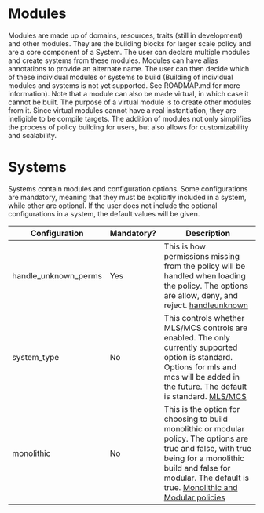 # Modules
Modules are made up of domains, resources, traits (still in development) and
other modules. They are the building blocks for larger scale policy and are a
core component of a System. The user can declare multiple modules and create
systems from these modules. Modules can have alias annotations to provide an
alternate name. The user can then decide which of these individual modules or
systems to build (Building of individual modules and systems is not yet
supported. See ROADMAP.md for more information). Note that a module can also be
made virtual, in which case it cannot be built. The purpose of a virtual module
is to create other modules from it. Since virtual modules cannot have a real
instantiation, they are ineligible to be compile targets. The addition of
modules not only simplifies the process of policy building for users, but also
allows for customizability and scalability.

# Systems
Systems contain modules and configuration options. Some configurations are
mandatory, meaning that they must be explicitly included in a system, while
other are optional. If the user does not include the optional configurations in
a system, the default values will be given.

Configuration | Mandatory? | Description
--------------|------------|-------------
handle_unknown_perms|Yes|This is how permissions missing from the policy will be handled when loading the policy. The options are allow, deny, and reject. [handleunknown](https://github.com/SELinuxProject/selinux/blob/master/secilc/docs/cil_policy_config_statements.md#handleunknown)
system_type|No|This controls whether MLS/MCS controls are enabled. The only currently supported option is standard. Options for mls and mcs will be added in the future. The default is standard. [MLS/MCS](https://github.com/SELinuxProject/selinux-notebook/blob/main/src/mls_mcs.md)
monolithic|No|This is the option for choosing to build monolithic or modular policy. The options are true and false, with true being for a monolithic build and false for modular. The default is true. [Monolithic and Modular policies](https://github.com/SELinuxProject/selinux-notebook/blob/main/src/types_of_policy.md#monolithic-policy)